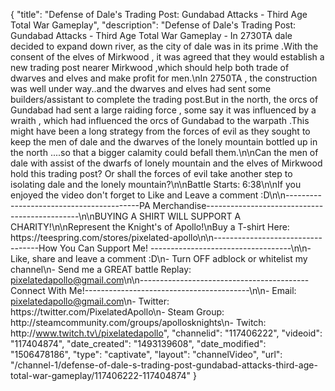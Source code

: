 {
    "title": "Defense of Dale's Trading Post: Gundabad Attacks - Third Age Total War Gameplay",
    "description": "Defense of Dale's Trading Post: Gundabad Attacks - Third Age Total War Gameplay - In 2730TA dale decided to expand down river, as the city of dale was in its prime .With the consent of the elves of Mirkwood , it was agreed that they would establish a new trading post nearer Mirkwood ,which should help both trade of dwarves and elves and make profit for men.\nIn 2750TA , the construction was well under way..and the dwarves and elves had sent some builders\/assistant to complete the trading post.But in the north, the orcs of Gundabad had sent a large raiding force , some say it was influenced by a wraith , which had influenced the orcs of Gundabad to the warpath .This might have been a long strategy from the forces of evil as they sought to keep the men of dale and the dwarves of the lonely mountain bottled up in the north ....so that a bigger calamity could befall them.\n\nCan the men of dale with assist of the dwarfs of lonely mountain and the elves of Mirkwood hold this trading post? Or shall the forces of evil take another step to isolating dale and the lonely mountain?\n\nBattle Starts: 6:38\n\nIf you enjoyed the video don't forget to Like and Leave a comment :D\n\n-----------------------------------------PA Merchandise----------------------------------------------\n\nBUYING A SHIRT WILL SUPPORT A CHARITY!\n\nRepresent the Knight's of Apollo!\nBuy a T-shirt Here: https:\/\/teespring.com\/stores\/pixelated-apollo\n\n----------------------------------How You Can Support Me! -----------------------------------\n\n- Like, share and leave a comment :D\n- Turn OFF adblock or whitelist my channel\n- Send me a GREAT battle Replay: pixelatedapollo@gmail.com\n\n------------------------------------------Connect With Me!-----------------------------------------\n\n- Email: pixelatedapollo@gmail.com\n- Twitter: https:\/\/twitter.com\/PixelatedApollo\n- Steam Group:  http:\/\/steamcommunity.com\/groups\/apollosknights\n- Twitch: http:\/\/www.twitch.tv\/pixelatedapollo",
    "channelid": "117406222",
    "videoid": "117404874",
    "date_created": "1493139608",
    "date_modified": "1506478186",
    "type": "captivate",
    "layout": "channelVideo",
    "url": "\/channel-1\/defense-of-dale-s-trading-post-gundabad-attacks-third-age-total-war-gameplay\/117406222-117404874"
}